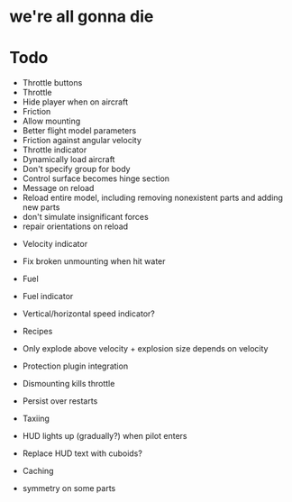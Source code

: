 # we're all gonna die

# Todo
* Throttle buttons
* Throttle
* Hide player when on aircraft
* Friction
* Allow mounting
* Better flight model parameters
* Friction against angular velocity
* Throttle indicator
* Dynamically load aircraft
* Don't specify group for body
* Control surface becomes hinge section
* Message on reload
* Reload entire model, including removing nonexistent parts and adding new parts
* don't simulate insignificant forces
* repair orientations on reload
- Velocity indicator
- Fix broken unmounting when hit water
- Fuel
- Fuel indicator
- Vertical/horizontal speed indicator?
- Recipes
- Only explode above velocity + explosion size depends on velocity
- Protection plugin integration
- Dismounting kills throttle
- Persist over restarts
- Taxiing
- HUD lights up (gradually?) when pilot enters
- Replace HUD text with cuboids?
- Caching

- symmetry on some parts
